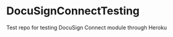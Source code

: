 DocuSignConnectTesting
======================

Test repo for testing DocuSign Connect module through Heroku
